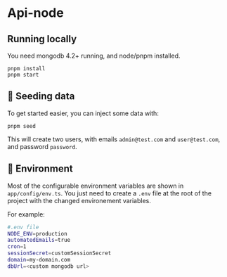 # Api-node

## Running locally

You need mongodb 4.2+ running, and node/pnpm installed.

```
pnpm install
pnpm start
```

## 🌱 Seeding data

To get started easier, you can inject some data with:

```
pnpm seed
```

This will create two users, with emails `admin@test.com` and `user@test.com`, and password `password`.

## 🔧 Environment

Most of the configurable environment variables are shown in `app/config/env.ts`. You just need to create a `.env` file at the root of the project with the changed environement variables.

For example:

```bash
#.env file
NODE_ENV=production
automatedEmails=true
cron=1
sessionSecret=customSessionSecret
domain=my-domain.com
dbUrl=<custom mongodb url>
```
